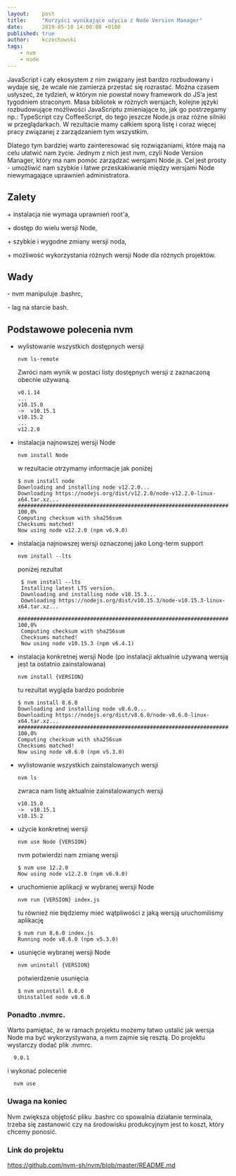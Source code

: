 ```yaml
---
layout:    post
title:     "Korzyści wynikające użycia z Node Version Manager"
date:      2019-05-10 14:00:00 +0100
published: true
author:    kczechowski
tags:
    - nvm
    - node
---
```


JavaScript i cały ekosystem z nim związany jest bardzo rozbudowany i wydaje się, że wcale nie zamierza przestać się rozrastać. Można czasem usłyszeć, że tydzień, w którym nie powstał nowy framework do JS’a jest tygodniem straconym. Masa bibliotek w różnych wersjach, kolejne języki rozbudowujące możliwości JavaScriptu zmieniające to, jak go postrzegamy np.: TypeScript czy CoffeeScript, do tego jeszcze Node.js oraz różne silniki w przeglądarkach. W rezultacie mamy całkiem sporą listę i coraz więcej pracy związanej z zarządzaniem tym wszystkim.

Dlatego tym bardziej warto zainteresować się rozwiązaniami, które mają na celu ułatwić nam życie.
Jednym z nich jest nvm, czyli Node Version Manager, który ma nam pomóc zarządzać wersjami Node.js.
Cel jest prosty - umożliwić nam szybkie i łatwe przeskakiwanie między wersjami Node niewymagające uprawnień administratora.

## Zalety
\+ instalacja nie wymaga uprawnień root'a,

\+ dostęp do wielu wersji Node,

\+ szybkie i wygodne zmiany wersji noda,

\+ możliwość wykorzystania różnych wersji Node dla różnych projektów.

## Wady

\- nvm manipuluje .bashrc,

\- lag na starcie bash.


## Podstawowe polecenia nvm

- wylistowanie wszystkich dostępnych wersji

      nvm ls-remote

    Zwróci nam wynik w postaci listy dostępnych wersji z zaznaczoną obecnie używaną.

      v0.1.14
      ...
      v10.15.0
      ->  v10.15.1
      v10.15.2
      ...
      v12.2.0

- instalacja najnowszej wersji Node

      nvm install Node
      
    w rezultacie otrzymamy informacje jak poniżej
    
      $ nvm install node
      Downloading and installing node v12.2.0...
      Downloading https://nodejs.org/dist/v12.2.0/node-v12.2.0-linux-x64.tar.xz...
      ######################################################################### 100,0%
      Computing checksum with sha256sum
      Checksums matched!
      Now using node v12.2.0 (npm v6.9.0)
      
- instalacja najnowszej wersji oznaczonej jako Long-term support

      nvm install --lts
      
    poniżej rezultat
    
       $ nvm install --lts
       Installing latest LTS version.
       Downloading and installing node v10.15.3...
       Downloading https://nodejs.org/dist/v10.15.3/node-v10.15.3-linux-x64.tar.xz...
       ######################################################################### 100,0%
       Computing checksum with sha256sum
       Checksums matched!
       Now using node v10.15.3 (npm v6.4.1)


- instalacja konkretnej wersji Node (po instalacji aktualnie używaną wersją jest ta ostatnio zainstalowana)

      nvm install {VERSION}
      
    tu rezultat wygląda bardzo podobnie
      
      $ nvm install 8.6.0
      Downloading and installing node v8.6.0...
      Downloading https://nodejs.org/dist/v8.6.0/node-v8.6.0-linux-x64.tar.xz...
      ######################################################################### 100,0%
      Computing checksum with sha256sum
      Checksums matched!
      Now using node v8.6.0 (npm v5.3.0)

- wylistowanie wszystkich zainstalowanych wersji

      nvm ls

    zwraca nam listę aktualnie zainstalowanych wersji

      v10.15.0
      ->  v10.15.1
      v10.15.2

- użycie konkretnej wersji

      nvm use Node {VERSION}
      
    nvm potwierdzi nam zmianę wersji
    
      $ nvm use 12.2.0
      Now using node v12.2.0 (npm v6.9.0)
  

- uruchomienie aplikacji w wybranej wersji Node

      nvm run {VERSION} index.js
      
    tu również nie będziemy mieć wątpliwości z jaką wersją uruchomiliśmy aplikację
    
      $ nvm run 8.6.0 index.js 
      Running node v8.6.0 (npm v5.3.0)


- usunięcie wybranej wersji Node

      nvm uninstall {VERSION}
      
    potwierdzenie usunięcia
    
      $ nvm uninstall 8.6.0
      Uninstalled node v8.6.0


### Ponadto .nvmrc.
Warto pamiętać, że w ramach projektu możemy łatwo ustalić jak wersja Node ma być wykorzystywana, a nvm zajmie się resztą.
Do projektu wystarczy dodać plik .nvmrc.

      9.0.1

i wykonać polecenie

      nvm use

### Uwaga na koniec
Nvm zwiększa objętość pliku .bashrc co spowalnia działanie terminala, trzeba się zastanowić czy na środowisku produkcyjnym jest to koszt, który chcemy ponosić.

### Link do projektu
<https://github.com/nvm-sh/nvm/blob/master/README.md>
